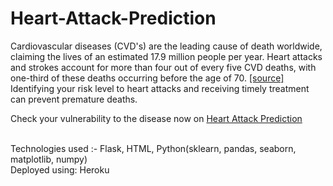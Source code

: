# Heart-Attack-Prediction
Cardiovascular diseases (CVD's) are the leading cause of death worldwide, claiming the lives of an estimated 17.9 million people per year. Heart attacks and strokes account for more than four out of every five CVD deaths, with one-third of these deaths occurring before the age of 70. [[source]](https://www.who.int/health-topics/cardiovascular-diseases#tab=tab_1)
Identifying your risk level to heart attacks and receiving timely treatment can prevent premature deaths.
<br/>

Check your vulnerability to the disease now on [Heart Attack Prediction](https://heart-attack-prediction-ml-in.herokuapp.com/)

<br/>
Technologies used :- Flask, HTML, Python(sklearn, pandas, seaborn, matplotlib, numpy)
<br/>
Deployed using: Heroku 
<br/>
